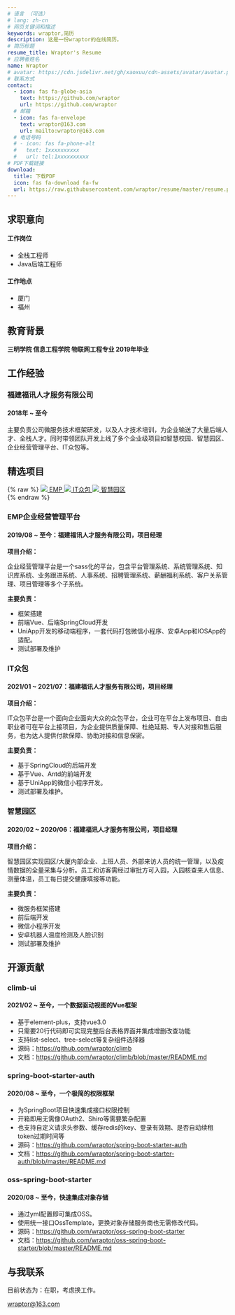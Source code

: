 ```yaml
---
# 语言 （可选）
# lang: zh-cn
# 网页关键词和描述
keywords: wraptor,简历
description: 这是一份wraptor的在线简历。
# 简历标题
resume_title: Wraptor's Resume
# 应聘者姓名
name: Wraptor
# avatar: https://cdn.jsdelivr.net/gh/xaoxuu/cdn-assets/avatar/avatar.png
# 联系方式
contact:
  - icon: fas fa-globe-asia
    text: https://github.com/wraptor
    url: https://github.com/wraptor
  # 邮箱
  - icon: fas fa-envelope
    text: wraptor@163.com
    url: mailto:wraptor@163.com
  # 电话号码
  # - icon: fas fa-phone-alt
  #   text: 1xxxxxxxxxx
  #   url: tel:1xxxxxxxxxx
# PDF下载链接
download:
  title: 下载PDF
  icon: fas fa-download fa-fw
  url: https://raw.githubusercontent.com/wraptor/resume/master/resume.pdf
---
```


<!-- {% raw %}
<center>
<a href='/'>English</a> | <a href='/zh-cn/'>简体中文</a>
</center>
{% endraw %} -->

## <i class="fas fa-flag"></i> 求职意向

#### 工作岗位

- 全栈工程师
- Java后端工程师

#### 工作地点

- 厦门
- 福州

## <i class="fas fa-user-graduate"></i> 教育背景

**三明学院 信息工程学院 物联网工程专业 2019年毕业**

## <i class="fas fa-user-tie"></i> 工作经验

### 福建福讯人才服务有限公司

#### 2018年 ~ 至今

主要负责公司微服务技术框架研发，以及人才技术培训，为企业输送了大量后端人才、全栈人才。同时带领团队开发上线了多个企业级项目如智慧校园、智慧园区、企业经营管理平台、IT众包等。

## <i class="fas fa-award"></i> 精选项目

{% raw %}
<btns rounded>
<a href='https://emp.rsjst.com'>
  <img src='https://emp.rsjst.com/favicon.ico'>
  EMP
</a>
<a href='https://itcs.rsjst.com/'>
  <img src='https://itcs.rsjst.com/favicon.ico'>
  IT众包
</a>
<a href='https://park.zgfxrc.cn/'>
  <img src='https://park.zgfxrc.cn/img/communityLogo.png'>
  智慧园区
</a>
</btns></br>
{% endraw %}

### EMP企业经营管理平台

#### 2019/08 ~ 至今：福建福讯人才服务有限公司，项目经理

**项目介绍：**

企业经营管理平台是一个sass化的平台，包含平台管理系统、系统管理系统、知识库系统、业务跟进系统、人事系统、招聘管理系统、薪酬福利系统、客户关系管理、项目管理等多个子系统。

**主要负责：**

- 框架搭建
- 前端Vue、后端SpringCloud开发
- UniApp开发的移动端程序，一套代码打包微信小程序、安卓App和IOSApp的适配。
- 测试部署及维护

### IT众包

#### 2021/01 ~ 2021/07：福建福讯人才服务有限公司，项目经理

**项目介绍：**

IT众包平台是一个面向企业面向大众的众包平台，企业可在平台上发布项目、自由职业者可在平台上接项目，为企业提供质量保障、杜绝延期、专人对接和售后服务，也为达人提供付款保障、协助对接和信息保密。

**主要负责：**

- 基于SpringCloud的后端开发
- 基于Vue、Antd的前端开发
- 基于UniApp的微信小程序开发。
- 测试部署及维护。

### 智慧园区

#### 2020/02 ~ 2020/06：福建福讯人才服务有限公司，项目经理

**项目介绍：**

智慧园区实现园区/大厦内部企业、上班人员、外部来访人员的统一管理，以及疫情数据的全量采集与分析。员工和访客需经过审批方可入园，入园核查来人信息、测量体温，员工每日提交健康填报等功能。

**主要负责：**

- 微服务框架搭建
- 前后端开发
- 微信小程序开发
- 安卓机器人温度检测及人脸识别
- 测试部署及维护

## <i class="fab fa-github"></i> 开源贡献

### climb-ui

#### 2021/02 ~ 至今，一个数据驱动视图的Vue框架

- 基于element-plus，支持vue3.0
- 只需要20行代码即可实现完整后台表格界面并集成增删改查功能
- 支持list-select、tree-select等复杂组件选择器
- 源码：<https://github.com/wraptor/climb>
- 文档：<https://github.com/wraptor/climb/blob/master/README.md>

### spring-boot-starter-auth

#### 2020/08 ~ 至今，一个极简的权限框架

- 为SpringBoot项目快速集成接口权限控制
- 开箱即用无需像OAuth2、Shiro等需要繁杂配置
- 也支持自定义请求头参数、缓存redis的key、登录有效期、是否自动续租token过期时间等
- 源码：<https://github.com/wraptor/spring-boot-starter-auth>
- 文档：<https://github.com/wraptor/spring-boot-starter-auth/blob/master/README.md>

### oss-spring-boot-starter

#### 2020/08 ~ 至今，快速集成对象存储

- 通过yml配置即可集成OSS。
- 使用统一接口OssTemplate，更换对象存储服务商也无需修改代码。
- 源码：<https://github.com/wraptor/oss-spring-boot-starter>
- 文档：<https://github.com/wraptor/oss-spring-boot-starter/blob/master/README.md>

<!-- <fancybox>
<img src='https://cdn.jsdelivr.net/gh/xaoxuu/cdn-assets/proj/prohud/screenshot01.png'>
<img src='https://cdn.jsdelivr.net/gh/xaoxuu/cdn-assets/proj/prohud/screenshot02.png'>
</fancybox> -->

## <i class="fas fa-phone-alt"></i> 与我联系

目前状态为：在职，考虑换工作。

<i class="fas fa-envelope fa-fw"></i> wraptor@163.com
<!-- <i class="fas fa-phone-alt fa-fw"></i> 1xxxxxxxxxx -->

<!-- ## 评论
{% raw %}
<script src="https://utteranc.es/client.js"
        repo="xaoxuu/hexo-theme-resume"
        issue-number="18"
        theme="github-light"
        crossorigin="anonymous"
        async>
</script>
{% endraw %} -->
